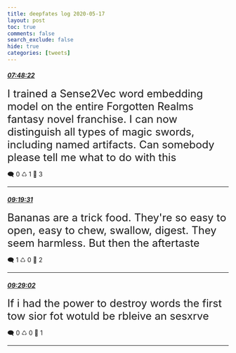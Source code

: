 ```yaml
---
title: deepfates log 2020-05-17
layout: post
toc: true
comments: false
search_exclude: false
hide: true
categories: [tweets]
---
```



#### <a href = "https://twitter.com/deepfates/status/1262017116288331782">*07:48:22*</a>

<font size="5">I trained a Sense2Vec word embedding model on the entire Forgotten Realms fantasy novel franchise. I can now distinguish all types of magic swords, including named artifacts. Can somebody please tell me what to do with this</font>



🗨️ 0 ♺ 1 🤍  3   

---
    
#### <a href = "https://twitter.com/deepfates/status/1262040057545805825">*09:19:31*</a>

<font size="5">Bananas are a trick food. They're so easy to open, easy to chew, swallow, digest. They seem harmless.  But then the aftertaste</font>



🗨️ 1 ♺ 0 🤍  2   

---
    
#### <a href = "https://twitter.com/deepfates/status/1262042450115194880">*09:29:02*</a>

<font size="5">If i had the power to destroy words the first tow sior fot wotuld be rbleive an sesxrve</font>



🗨️ 0 ♺ 0 🤍  1   

---
    
            

